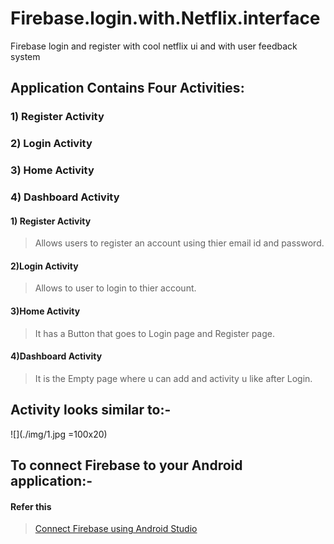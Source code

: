 # Firebase.login.with.Netflix.interface
Firebase login and register with cool netflix ui and with user feedback system

## Application Contains Four Activities:

### 1) Register Activity 
### 2) Login Activity 
### 3) Home Activity
### 4) Dashboard Activity

#### 1) Register Activity 
> Allows users to register an account using thier email id and password.


#### 2)Login Activity
> Allows to user to login to thier account.

#### 3)Home Activity
> It has a Button that goes to Login page and Register page.


#### 4)Dashboard Activity
>It is the Empty page where u can add and activity u like after Login.

## Activity looks similar to:-


![](./img/1.jpg =100x20)


## To connect Firebase to your Android application:-
#### Refer this
> [Connect Firebase using Android Studio](https://firebase.google.com/docs/android/setup)
